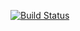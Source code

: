 [![Build Status](https://travis-ci.org/olgac77/OCInvoice.svg?branch=DEV)](https://travis-ci.org/olgac77/OCInvoice)